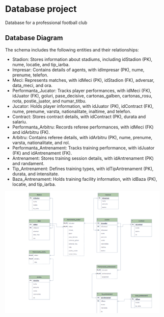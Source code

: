 #  Database project
Database for a professional football club

##  Database Diagram

The schema includes the following entities and their relationships:
- Stadion: Stores information about stadiums, including idStadion (PK), nume, locatie, and tip_iarba.
- Impresar: Contains details of agents, with idImpresar (PK), nume, prenume, telefon.
- Meci: Represents matches, with idMeci (PK), idStadion (FK), adversar, data_meci, and ora.
- Performanta_Jucator: Tracks player performances, with idMeci (FK), idJuator (FK), goluri, pase_decisive, cartonas_galben, cartonas_rosu, nota, postie_juator, and numar_titbu.
- Jucator: Holds player information, with idJuator (PK), idContract (FK), nume, prenume, varsta, nationalitate, inaltime, and telefon.
- Contract: Stores contract details, with idContract (PK), durata and salariu.
- Performanta_Arbitru: Records referee performances, with idMeci (FK) and idArbitru (FK).
- Arbitru: Contains referee details, with idArbitru (PK), nume, prenume, varsta, nationalitate, and rol.
- Performanta_Antrenament: Tracks training performance, with idJuator (FK) and idAntrenament (FK).
- Antrenament: Stores training session details, with idAntrenament (PK) and randament.
- Tip_Antrenament: Defines training types, with idTipAntrenament (PK), durata, and intensitate.
- Baza_Antrenament: Holds training facility information, with idBaza (PK), locatie, and tip_iarba.

![Diagram](./diagrama.png)
